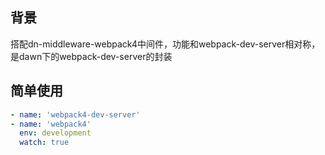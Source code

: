 ## 背景
搭配dn-middleware-webpack4中间件，功能和webpack-dev-server相对称，是dawn下的webpack-dev-server的封装

## 简单使用
```yaml
- name: 'webpack4-dev-server'
- name: 'webpack4'
  env: development
  watch: true
```

